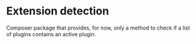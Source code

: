 # Extension detection

Composer package that provides, for now, only a method to check if a list of plugins contains an active plugin.